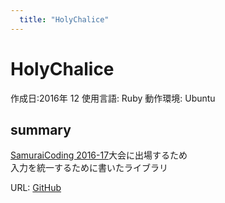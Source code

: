 ```yaml
---
  title: "HolyChalice"
---
```


# HolyChalice  
作成日:2016年 12
使用言語:  Ruby
動作環境:  Ubuntu

## summary  
[SamuraiCoding 2016-17](http://samuraicoding.info/)大会に出場するため  
入力を統一するために書いたライブラリ

URL: [GitHub](https://github.com/723gt/HolyChalice)